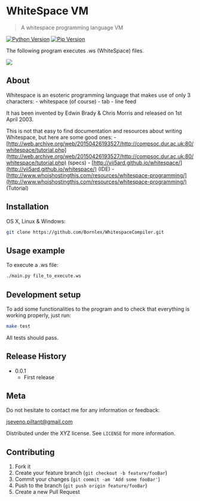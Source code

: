 # WhiteSpace VM
> A whitespace programming language VM

[![Python Version][python-image]][python-url]
[![Pip Version][pip-image]][pip-url]

The following program executes .ws (WhiteSpace) files.

![](header.png)

## About

Whitespace is an esoteric programming language that makes use of only 3 characters:
    - whitespace (of course)
    - tab
    - line feed

It has been invented by Edwin Brady & Chris Morris and released on 1st April 2003.

This is not that easy to find documentation and resources about writing Whitespace, but here are some good ones:
     - [http://web.archive.org/web/20150426193527/http://compsoc.dur.ac.uk:80/whitespace/tutorial.php](http://web.archive.org/web/20150426193527/http://compsoc.dur.ac.uk:80/whitespace/tutorial.php) (specs)
     - [http://vii5ard.github.io/whitespace/](http://vii5ard.github.io/whitespace/) (IDE)
     - [http://www.whoishostingthis.com/resources/whitespace-programming/](http://www.whoishostingthis.com/resources/whitespace-programming/) (Tutorial)

## Installation

OS X, Linux & Windows:

```sh
git clone https://github.com/Bornlex/WhitespaceCompiler.git
```

## Usage example

To execute a .ws file:
```sh
./main.py file_to_execute.ws
```

## Development setup

To add some functionalities to the program and to check that everything is working properly, just run:

```sh
make test
```

All tests should pass.

## Release History

* 0.0.1
    * First release

## Meta

Do not hesitate to contact me for any information or feedback:

jseveno.piltant@gmail.com

Distributed under the XYZ license. See ``LICENSE`` for more information.

## Contributing

1. Fork it
2. Create your feature branch (`git checkout -b feature/fooBar`)
3. Commit your changes (`git commit -am 'Add some fooBar'`)
4. Push to the branch (`git push origin feature/fooBar`)
5. Create a new Pull Request

<!-- Markdown link & img dfn's -->
[python-image]: https://img.shields.io/npm/v/datadog-metrics.svg?style=flat-square
[python-url]: https://www.python.org/
[pip-image]: https://img.shields.io/travis/dbader/node-datadog-metrics/master.svg?style=flat-square
[pip-url]: https://pypi.python.org/pypi/pip